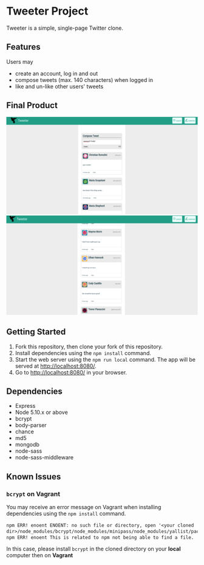 # Tweeter Project

Tweeter is a simple, single-page Twitter clone.

## Features

Users may
- create an account, log in and out
- compose tweets (max. 140 characters) when logged in
- like and un-like other users' tweets

## Final Product
!['Screenshot of tweet compose box'](https://github.com/byeong0430/tweeter/blob/master/server/docs/tweet%20compose%20box.png)
!['Screenshot of tweets'](https://github.com/byeong0430/tweeter/blob/master/server/docs/tweets.png)

## Getting Started

1. Fork this repository, then clone your fork of this repository.
2. Install dependencies using the `npm install` command.
3. Start the web server using the `npm run local` command. The app will be served at <http://localhost:8080/>.
4. Go to <http://localhost:8080/> in your browser.

## Dependencies

- Express
- Node 5.10.x or above
- bcrypt
- body-parser
- chance
- md5
- mongodb
- node-sass
- node-sass-middleware

## Known Issues
### `bcrypt` on Vagrant
You may receive an error message on Vagrant when installing dependencies using the `npm install` command.

```shell
npm ERR! enoent ENOENT: no such file or directory, open '<your cloned dir>/node_modules/bcrypt/node_modules/minipass/node_modules/yallist/package.json.3760322727'
npm ERR! enoent This is related to npm not being able to find a file.
```

In this case, please install `bcrypt` in the cloned directory on your **local** computer then on **Vagrant**